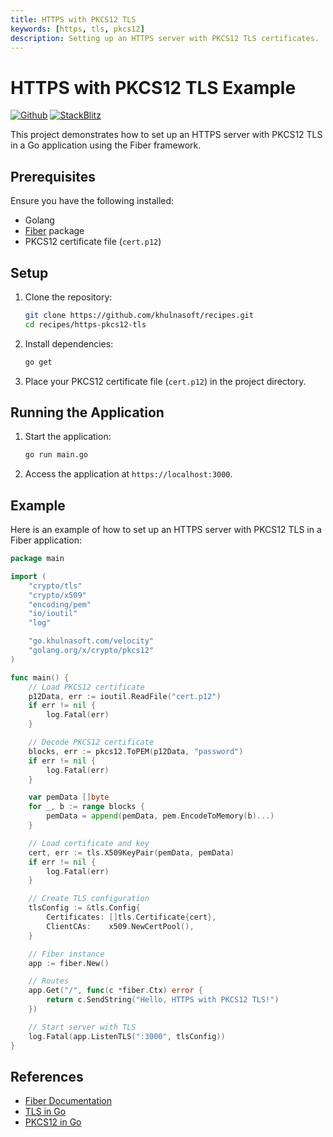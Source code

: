 ```yaml
---
title: HTTPS with PKCS12 TLS
keywords: [https, tls, pkcs12]
description: Setting up an HTTPS server with PKCS12 TLS certificates.
---
```


# HTTPS with PKCS12 TLS Example

[![Github](https://img.shields.io/static/v1?label=&message=Github&color=2ea44f&style=for-the-badge&logo=github)](https://github.com/khulnasoft/recipes/tree/master/https-pkcs12-tls) [![StackBlitz](https://img.shields.io/static/v1?label=&message=StackBlitz&color=2ea44f&style=for-the-badge&logo=StackBlitz)](https://stackblitz.com/github/khulnasoft/recipes/tree/master/https-pkcs12-tls)

This project demonstrates how to set up an HTTPS server with PKCS12 TLS in a Go application using the Fiber framework.

## Prerequisites

Ensure you have the following installed:

- Golang
- [Fiber](https://github.com/khulnasoft/fiber) package
- PKCS12 certificate file (`cert.p12`)

## Setup

1. Clone the repository:
    ```sh
    git clone https://github.com/khulnasoft/recipes.git
    cd recipes/https-pkcs12-tls
    ```

2. Install dependencies:
    ```sh
    go get
    ```

3. Place your PKCS12 certificate file (`cert.p12`) in the project directory.

## Running the Application

1. Start the application:
    ```sh
    go run main.go
    ```

2. Access the application at `https://localhost:3000`.

## Example

Here is an example of how to set up an HTTPS server with PKCS12 TLS in a Fiber application:

```go
package main

import (
    "crypto/tls"
    "crypto/x509"
    "encoding/pem"
    "io/ioutil"
    "log"

    "go.khulnasoft.com/velocity"
    "golang.org/x/crypto/pkcs12"
)

func main() {
    // Load PKCS12 certificate
    p12Data, err := ioutil.ReadFile("cert.p12")
    if err != nil {
        log.Fatal(err)
    }

    // Decode PKCS12 certificate
    blocks, err := pkcs12.ToPEM(p12Data, "password")
    if err != nil {
        log.Fatal(err)
    }

    var pemData []byte
    for _, b := range blocks {
        pemData = append(pemData, pem.EncodeToMemory(b)...)
    }

    // Load certificate and key
    cert, err := tls.X509KeyPair(pemData, pemData)
    if err != nil {
        log.Fatal(err)
    }

    // Create TLS configuration
    tlsConfig := &tls.Config{
        Certificates: []tls.Certificate{cert},
        ClientCAs:    x509.NewCertPool(),
    }

    // Fiber instance
    app := fiber.New()

    // Routes
    app.Get("/", func(c *fiber.Ctx) error {
        return c.SendString("Hello, HTTPS with PKCS12 TLS!")
    })

    // Start server with TLS
    log.Fatal(app.ListenTLS(":3000", tlsConfig))
}
```

## References

- [Fiber Documentation](https://docs.khulnasoft.io)
- [TLS in Go](https://golang.org/pkg/crypto/tls/)
- [PKCS12 in Go](https://pkg.go.dev/golang.org/x/crypto/pkcs12)
